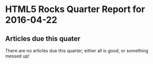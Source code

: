 HTML5 Rocks Quarter Report for 2016-04-22
=========================================

Articles due this quater
------------------------

There are no articles due this quarter, either all is good, or something messed up!

